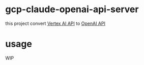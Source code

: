 # gcp-claude-openai-api-server

this project convert [Vertex AI API](https://console.cloud.google.com/marketplace/product/google/aiplatform.googleapis.com) to [OpenAI API](https://platform.openai.com/docs/api-reference)

# usage
WIP
